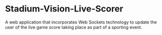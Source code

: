 # Stadium-Vision-Live-Scorer
A web application that incorporates Web Sockets technology to update the user of the live game score taking place as part of a sporting event. 

